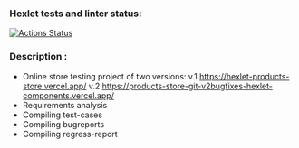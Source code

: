 ### Hexlet tests and linter status:
[![Actions Status](https://github.com/tanyag96/qa-engineer-project-84/actions/workflows/hexlet-check.yml/badge.svg)](https://github.com/tanyag96/qa-engineer-project-84/actions)

### Description :

- Online store testing project of two versions: v.1 https://hexlet-products-store.vercel.app/ v.2 https://products-store-git-v2bugfixes-hexlet-components.vercel.app/
- Requirements analysis
- Compiling test-cases
- Compiling bugreports
- Compiling regress-report
